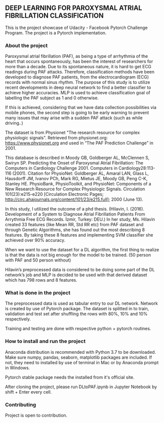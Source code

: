 ## DEEP LEARNING FOR PAROXYSMAL ATRIAL FIBRILLATION CLASSIFICATION

This is the project showcase of Udacity - Facebook Pytorch Challenge Program. The project is a Pytorch implementation. 

### About the project

Paroxysmal atrial fibrillation (PAF), as being a type of arrhythmia of the heart that occurs spontaneously, has been the interest of researchers for more than a decade. Due to its spontaneous nature, it is hard to get ECG readings during PAF attacks. Therefore, classification methods have been developed to diagnose PAF patients, from the electrocardiogram (ECG) records with normal sinus rhythm. The purpose of this study is to utilize recent developments in deep neural network to find a better classifier to achieve higher accuracies. MLP is used to achieve classification goal of labelling the PAF subject as 1 and 0 otherwise.

If this is achieved, considering that we have data collection possibilities via mobile phones, the second step is going to be early warning to prevent many issues that may arise with a sudden PAF attack (such as while driving..)

The dataset is from Physionet "The research resource for complex physiologic signals". Retrieved from physionet.org: https://www.physionet.org and used in “The PAF Prediction Challenge” in 2001.

This database is described in Moody GB, Goldberger AL, McClennen S, Swiryn SP. Predicting the Onset of Paroxysmal Atrial Fibrillation: The Computers in Cardiology Challenge 2001. Computers in Cardiology28:113-116 (2001). Citation for PhysioNet: Goldberger AL, Amaral LAN, Glass L, Hausdorff JM, Ivanov PCh, Mark RG, Mietus JE, Moody GB, Peng C-K, Stanley HE. PhysioBank, PhysioToolkit, and PhysioNet: Components of a New Research Resource for Complex Physiologic Signals. Circulation 101(23):e215-e220 [Circulation Electronic Pages; http://circ.ahajournals.org/content/101/23/e215.full]; 2000 (June 13).

In this study, I utilized the outcome of a phd thesis. (Hilavin, I. (2016). Development of a System to Diagnose Atrial Fibrillation Patients From Arrythmia Free ECG Records. İzmir, Turkey: DEU.) In her study, Ms. Hilavin created 33 features (like Mean RR, Std RR etc) from PAF dataset and through Genetic Algorithms, she has found out the most describing 8 features. By taking these 8 features and implementing SVM classifier she achieved over 90% accuracy.

When we want to use the dataset for a DL algorithm, the first thing to realize is that the data is not big enough for the model to be trained. (50 person with PAF and 50 person without)

Hilavin’s preprocessed data is considered to be doing some part of the DL network’s job and MLP is decided to be used with that derived dataset which has 798 rows and 8 features.

### What is done in the project

The preprocessed data is used as tabular entry to our DL network. Network is created by use of Pytorch package. The dataset is splitted in to train, validation and test set after shuffling the rows with 80%, 10% and 10% respectively.

Training and testing are done with respective python + pytorch routines.

### How to install and run the project

Anaconda distribution is recommended with Python 3.7 to be downloaded. Make sure numpy, pandas, seaborn, matplotlib packages are included. If not, they need to installed by use of terminal in Mac or by Anaconda prompt in Windows.

Pytorch stable package needs the installed from it's official site.

After cloning the project, please run DLtoPAF.ipynb in Jupyter Notebook by shift + Enter every cell.

### Contributing

Project is open to contribution.